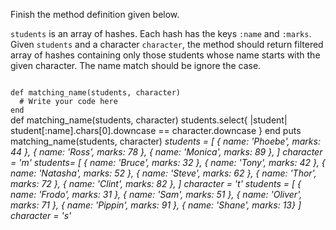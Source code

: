 Finish the method definition given below.

`students` is an array of hashes. Each hash has the keys `:name` and `:marks`. Given `students` and a character `character`, the method should return filtered array of hashes containing only those students whose name starts with the given character. The name match should be ignore the case.

<codeblock language="ruby" type="exercise" testMode="multipleInput">
<code>
def matching_name(students, character)
  # Write your code here
end
</code>

<solution>
def matching_name(students, character)
  students.select{ |student| student[:name].chars[0].downcase == character.downcase }
end
</solution>

<testcases>
<caller>
puts matching_name(students, character)
</caller>
<testcase>
<i>
students = [
  { name: 'Phoebe', marks: 44 },
  { name: 'Ross', marks: 78 },
  { name: 'Monica', marks: 89 },
]
character = 'm'
</i>
</testcase>
<testcase>
<i>
students= [
  { name: 'Bruce', marks: 32 },
  { name: 'Tony', marks: 42 },
  { name: 'Natasha', marks: 52 },
  { name: 'Steve', marks: 62 },
  { name: 'Thor', marks: 72 },
  { name: 'Clint', marks: 82 },
]
character = 't'
</i>
</testcase>
<testcase>
<i>
students = [
  { name: 'Frodo', marks: 31 },
  { name: 'Sam', marks: 51 },
  { name: 'Oliver', marks: 71 },
  { name: 'Pippin', marks: 91 },
  { name: 'Shane', marks: 13}
]
character = 's'
</i>
</testcase>
</testcases>
</codeblock>